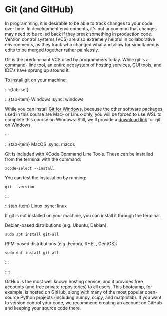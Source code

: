 # Git (and GitHub)

In programming, it is desirable to be able to track changes to your code over
time. In development environments, it's not uncommon that changes may need to
be rolled back if they break something in production code. Version control
systems (VCS) are also extremely helpful in collaborative environments, as they
track who changed what and allow for simultaneous edits to be merged together
rather painlessly. 

Git is the predominant VCS used by programmers today. While git is a command-
line tool, an entire ecosystem of hosting services, GUI tools, and IDE's have
sprung up around it. 

To [install git](https://git-scm.com/book/en/v2/Getting-Started-Installing-Git) on your machine:

::::{tab-set}

:::{tab-item} Windows
:sync: windows

While you can install [Git for Windows](https://gitforwindows.org/), because
the other software packages used in this course are Mac- or Linux-only, you
will be forced to use WSL to complete this course on Windows. Still, we'll
provide a [download link](https://git-scm.com/download/win) for git on Windows.

:::

:::{tab-item} MacOS
:sync: macos

Git is included with XCode Command Line Tools. These can be installed from the
terminal with the command:

```
xcode-select --install
```

You can test the installation by running:

```
git --version
```

:::

:::{tab-item} Linux
:sync: linux

If git is not installed on your machine, you can install it through the terminal.

Debian-based distributions (e.g. Ubuntu, Debian):

```
sudo apt install git-all
```

RPM-based distributions (e.g. Fedora, RHEL, CentOS):

```
sudo dnf install git-all
```

:::

::::

GitHub is the most well known hosting service, and it provides free accounts
(and free private repositories) to all users. This bootcamp, for example, is
hosted on GitHub, along with many of the most popular open-source Python
projects (including numpy, scipy, and matplotlib). If you want to version
control your code, we recommend creating an account on GitHub and keeping your
source code there.
